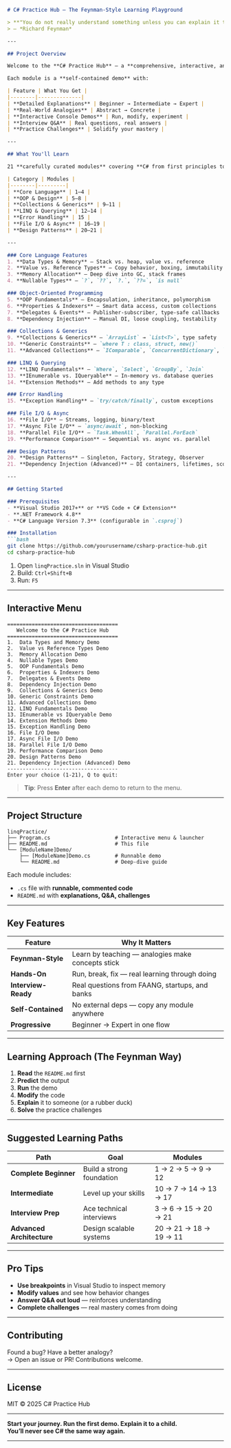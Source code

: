 ```markdown
# C# Practice Hub — The Feynman-Style Learning Playground

> **"You do not really understand something unless you can explain it to a child."**  
> — *Richard Feynman*

---

## Project Overview

Welcome to the **C# Practice Hub** — a **comprehensive, interactive, and deeply educational** C# learning environment. This is **not** a syntax dump. This is a **hands-on playground** where you **build intuition**, **run experiments**, and **master concepts** through **active understanding**.

Each module is a **self-contained demo** with:

| Feature | What You Get |
|--------|--------------|
| **Detailed Explanations** | Beginner → Intermediate → Expert |
| **Real-World Analogies** | Abstract → Concrete |
| **Interactive Console Demos** | Run, modify, experiment |
| **Interview Q&A** | Real questions, real answers |
| **Practice Challenges** | Solidify your mastery |

---

## What You'll Learn

21 **carefully curated modules** covering **C# from first principles to advanced architecture**:

| Category | Modules |
|--------|---------|
| **Core Language** | 1–4 |
| **OOP & Design** | 5–8 |
| **Collections & Generics** | 9–11 |
| **LINQ & Querying** | 12–14 |
| **Error Handling** | 15 |
| **File I/O & Async** | 16–19 |
| **Design Patterns** | 20–21 |

---

### Core Language Features
1. **Data Types & Memory** — Stack vs. heap, value vs. reference  
2. **Value vs. Reference Types** — Copy behavior, boxing, immutability  
3. **Memory Allocation** — Deep dive into GC, stack frames  
4. **Nullable Types** — `?`, `??`, `?.`, `??=`, `is null`  

### Object-Oriented Programming
5. **OOP Fundamentals** — Encapsulation, inheritance, polymorphism  
6. **Properties & Indexers** — Smart data access, custom collections  
7. **Delegates & Events** — Publisher-subscriber, type-safe callbacks  
8. **Dependency Injection** — Manual DI, loose coupling, testability  

### Collections & Generics
9. **Collections & Generics** — `ArrayList` → `List<T>`, type safety  
10. **Generic Constraints** — `where T : class, struct, new()`  
11. **Advanced Collections** — `IComparable`, `ConcurrentDictionary`, `ObservableCollection`  

### LINQ & Querying
12. **LINQ Fundamentals** — `Where`, `Select`, `GroupBy`, `Join`  
13. **IEnumerable vs. IQueryable** — In-memory vs. database queries  
14. **Extension Methods** — Add methods to any type  

### Error Handling
15. **Exception Handling** — `try/catch/finally`, custom exceptions  

### File I/O & Async
16. **File I/O** — Streams, logging, binary/text  
17. **Async File I/O** — `async/await`, non-blocking  
18. **Parallel File I/O** — `Task.WhenAll`, `Parallel.ForEach`  
19. **Performance Comparison** — Sequential vs. async vs. parallel  

### Design Patterns
20. **Design Patterns** — Singleton, Factory, Strategy, Observer  
21. **Dependency Injection (Advanced)** — DI containers, lifetimes, scoping  

---

## Getting Started

### Prerequisites
- **Visual Studio 2017+** or **VS Code + C# Extension**
- **.NET Framework 4.8**
- **C# Language Version 7.3** (configurable in `.csproj`)

### Installation
```bash
git clone https://github.com/yourusername/csharp-practice-hub.git
cd csharp-practice-hub
```

1. Open `linqPractice.sln` in Visual Studio
2. Build: `Ctrl+Shift+B`
3. Run: `F5`

---

## Interactive Menu

```plaintext
====================================
   Welcome to the C# Practice Hub   
====================================
1.  Data Types and Memory Demo
2.  Value vs Reference Types Demo
3.  Memory Allocation Demo
4.  Nullable Types Demo
5.  OOP Fundamentals Demo
6.  Properties & Indexers Demo
7.  Delegates & Events Demo
8.  Dependency Injection Demo
9.  Collections & Generics Demo
10. Generic Constraints Demo
11. Advanced Collections Demo
12. LINQ Fundamentals Demo
13. IEnumerable vs IQueryable Demo
14. Extension Methods Demo
15. Exception Handling Demo
16. File I/O Demo
17. Async File I/O Demo
18. Parallel File I/O Demo
19. Performance Comparison Demo
20. Design Patterns Demo
21. Dependency Injection (Advanced) Demo
------------------------------------
Enter your choice (1-21), Q to quit:
```

> **Tip**: Press **Enter** after each demo to return to the menu.

---

## Project Structure

```
linqPractice/
├── Program.cs                     # Interactive menu & launcher
├── README.md                      # This file
└── [ModuleName]Demo/
    ├── [ModuleName]Demo.cs        # Runnable demo
    └── README.md                  # Deep-dive guide
```

Each module includes:
- `.cs` file with **runnable, commented code**
- `README.md` with **explanations, Q&A, challenges**

---

## Key Features

| Feature | Why It Matters |
|-------|----------------|
| **Feynman-Style** | Learn by teaching — analogies make concepts stick |
| **Hands-On** | Run, break, fix — real learning through doing |
| **Interview-Ready** | Real questions from FAANG, startups, and banks |
| **Self-Contained** | No external deps — copy any module anywhere |
| **Progressive** | Beginner → Expert in one flow |

---

## Learning Approach (The Feynman Way)

1. **Read** the `README.md` first  
2. **Predict** the output  
3. **Run** the demo  
4. **Modify** the code  
5. **Explain** it to someone (or a rubber duck)  
6. **Solve** the practice challenges  

---

## Suggested Learning Paths

| Path | Goal | Modules |
|------|------|---------|
| **Complete Beginner** | Build a strong foundation | 1 → 2 → 5 → 9 → 12 |
| **Intermediate** | Level up your skills | 10 → 7 → 14 → 13 → 17 |
| **Interview Prep** | Ace technical interviews | 3 → 6 → 15 → 20 → 21 |
| **Advanced Architecture** | Design scalable systems | 20 → 21 → 18 → 19 → 11 |

---

## Pro Tips

- **Use breakpoints** in Visual Studio to inspect memory
- **Modify values** and see how behavior changes
- **Answer Q&A out loud** — reinforces understanding
- **Complete challenges** — real mastery comes from doing

---

## Contributing

Found a bug? Have a better analogy?  
→ Open an issue or PR! Contributions welcome.

---

## License

MIT © 2025 C# Practice Hub

---

**Start your journey. Run the first demo. Explain it to a child.**  
**You’ll never see C# the same way again.**

---
```